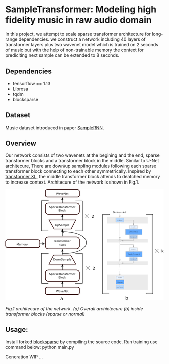 # SampleTransformer: Modeling high fidelity music in raw audio domain
In this project, we attempt to scale sparse transformer architecture for long-range dependencies. we construct a network including 40 layers of transformer layers plus two wavenet model which is trained on 2 seconds of music but with the help of non-trainable memory the context for prediciting next sample can be extended to 8 seconds.   

## Dependencies

* tensorflow == 1.13
* Librosa
* tqdm
* blocksparse

## Dataset

Music dataset introduced in paper [SampleRNN](https://www.cs.toronto.edu/~kriz/cifar.html).

## Overview

Our network consists of two wavenets at the begining and the end, sparse transformer blocks and a transformer block in the middle. Similar to U-Net architecure, There are down\up sampling modules following each sparse transformer block  connecting to each other symmetrically. Inspired by [transformer XL](), the middle transformer block attends to deatched memory to increase context. Architecure of the network is shown in Fig.1.

![arch](images/arch.png)

*Fig.1 architecure of the network. (a) Overall archietecure (b) inside transformer blocks (sparse or normal)*


## Usage:
Install forked [blocksparse]() by compiling the source code.
Run training use command below:
    python main.py

Generation WIP ...

